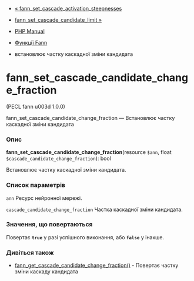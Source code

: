 - [«
fann_set_cascade_activation_steepnesses](function.fann-set-cascade-activation-steepnesses.md)
- [fann_set_cascade_candidate_limit
»](function.fann-set-cascade-candidate-limit.md)

- [PHP Manual](index.md)
- [Функції Fann](ref.fann.md)
- встановлює частку каскадної зміни кандидата

# fann_set_cascade_candidate_change_fraction

(PECL fann u003d 1.0.0)

fann_set_cascade_candidate_change_fraction — Встановлює частку
каскадної зміни кандидата

### Опис

**fann_set_cascade_candidate_change_fraction**(resource `$ann`, float
`$cascade_candidate_change_fraction`): bool

Встановлює частку каскадної зміни кандидата.

### Список параметрів

`ann`
Ресурс нейронної мережі.

`cascade_candidate_change_fraction`
Частка каскадної зміни кандидата.

### Значення, що повертаються

Повертає **`true`** у разі успішного виконання, або **`false`** у
інакше.

### Дивіться також

- [fann_get_cascade_candidate_change_fraction()](function.fann-get-cascade-candidate-change-fraction.md) -
Повертає частку зміни каскаду кандидата
